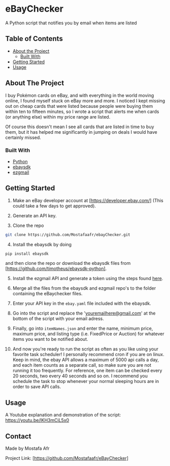 <h1> eBayChecker</h1>
<p> A Python script that notifies you by email when items are listed </p>

<!-- TABLE OF CONTENTS -->
## Table of Contents

* [About the Project](#about-the-project)
  * [Built With](#built-with)
* [Getting Started](#getting-started)
* [Usage](#usage)




<!-- ABOUT THE PROJECT -->
## About The Project

I buy Pokémon cards on eBay, and with everything in the world moving online, I found myself stuck on eBay more and more. I noticed I kept missing out on cheap cards that were listed because people were buying them within ten to fifteen minutes, so I wrote a script that alerts me when cards (or anything else) within my price range are listed. 

Of course this doesn't mean I see all cards that are listed in time to buy them, but it has helped me significantly in jumping on deals I would have certainly missed.

### Built With
* [Python](https://www.python.org/)
* [ebaysdk](https://github.com/timotheus/ebaysdk-python)
* [ezgmail](https://ezgmail.readthedocs.io/en/latest/)


<!-- GETTING STARTED -->
## Getting Started

1. Make an eBay developer account at [https://developer.ebay.com/] (This could take a few days to get approved).

2. Generate an API key.

3. Clone the repo
```sh
git clone https://github.com/Mostafaafr/ebayChecker.git
```
4. Install the ebaysdk by doing
```sh
pip install ebaysdk
```
and then clone the repo or download the ebaysdk files from [https://github.com/timotheus/ebaysdk-python].

5. Install the ezgmail API and generate a token using the steps found [here](https://ezgmail.readthedocs.io/en/latest/).

6. Merge  all the files from the ebaysdk and ezgmail repo's to the folder containing the eBaychecker files.

7. Enter your API key in the `ebay.yaml` file included with the ebaysdk.

8. Go into the script and replace the 'youremailhere@gmail.com' at the bottom of the script with your email adress.

9.  Finally, go into `itemNames.json` and enter the name, minimum price, maximum price, and listing type (i.e. FixedPrice or Auction) for whatever items you want to be notified about. 

10. And now you're ready to run the script as often as you like using your favorite task scheduler! I personally recommend cron if you are on linux. Keep in mind, the ebay API allows a maximum of 5000 api calls a day, and each item counts as a separate call, so make sure you are not running it too frequently. For reference, one item can be checked every 20 seconds, two every 40 seconds and so on. I recommend you schedule the task to stop whenever your normal sleeping hours are in order to save API calls. 




<!-- USAGE EXAMPLES -->
## Usage
A Youtube explanation and demonstration of the script: https://youtu.be/lKH3mCiL5x0




<!-- CONTACT -->
## Contact

Made by Mostafa Afr 

Project Link: [https://github.com/Mostafaafr/eBayChecker]
